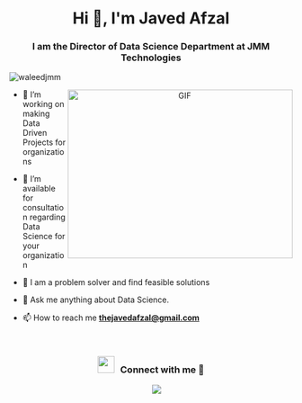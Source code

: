 <h1 align="center">Hi 👋, I'm Javed Afzal</h1>
<h3 align="center">I am the Director of Data Science Department at JMM Technologies </h3>

<p align="left"> <img src="https://komarev.com/ghpvc/?username=1waleedjmm&label=Profile%20views&color=0e75b6&style=flat" alt="waleedjmm" /> </p>

<a target="_blank" align="center">
  <img align="right" top="500" height="300" width="400" alt="GIF" src="https://media.giphy.com/media/SWoSkN6DxTszqIKEqv/giphy.gif">
</a>

- 🔭 I’m working on making Data Driven Projects for organizations


- 🤝 I’m available for consultation regarding Data Science for your organization


- 🔭 I am a problem solver and find feasible solutions

- 💬 Ask me anything about Data Science.

- 📫 How to reach me **thejavedafzal@gmail.com**

<br/>
<h3 align="center" > <img src="https://media.giphy.com/media/iY8CRBdQXODJSCERIr/giphy.gif" width="30" height="30" style="margin-right: 10px;">Connect with me 🤝 </h3>

<p align="center">

 <div align="center"  class="icons-social" style="margin-left: 10px;">
        <a style="margin-left: 10px;" target="_blank" href="https://github.com/thejavedafzal">
		<img src="https://img.icons8.com/doodle/40/000000/github--v1.png"></a>
		
	  
       
</p>


